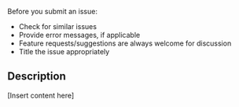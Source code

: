 Before you submit an issue:
- Check for similar issues
- Provide error messages, if applicable
- Feature requests/suggestions are always welcome for discussion
- Title the issue appropriately

## Description
[Insert content here]
